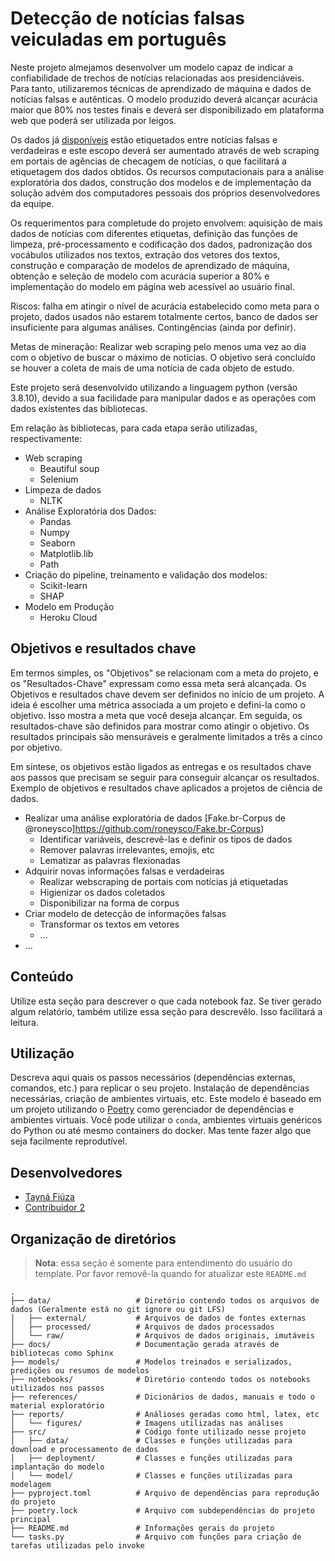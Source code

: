 # Detecção de notícias falsas veiculadas em português

Neste projeto almejamos desenvolver um modelo capaz de indicar a confiabilidade de trechos de notícias relacionadas aos presidenciáveis. Para tanto, utilizaremos técnicas de aprendizado de máquina e dados de notícias falsas e autênticas. O modelo produzido deverá alcançar acurácia maior que 80% nos testes finais e deverá ser disponibilizado em plataforma web que poderá ser utilizada por leigos.

Os dados já [disponíveis](https://github.com/roneysco/Fake.br-Corpus) estão etiquetados entre notícias falsas e verdadeiras e este escopo deverá ser aumentado através de web scraping em portais de agências de checagem de notícias, o que facilitará a etiquetagem dos dados obtidos. Os recursos computacionais para a análise exploratória dos dados, construção dos modelos e de implementação da solução advém dos computadores pessoais dos próprios desenvolvedores da equipe. 

Os requerimentos para completude do projeto envolvem: aquisição de mais dados de notícias com diferentes etiquetas, definição das funções de limpeza, pré-processamento e codificação dos dados, padronização dos vocábulos utilizados nos textos, extração dos vetores dos textos, construção e comparação de modelos de aprendizado de máquina, obtenção e seleção de modelo com acurácia superior a 80% e implementação do modelo em página web acessível ao usuário final.

Riscos: falha em atingir o nível de acurácia estabelecido como meta para o projeto, dados usados não estarem totalmente certos, banco de dados ser insuficiente para algumas análises. Contingências (ainda por definir).

Metas de mineração: Realizar web scraping pelo menos uma vez ao dia com o objetivo de buscar o máximo de notícias. O objetivo será concluído se houver a coleta de mais de uma notícia de cada objeto de estudo.

Este projeto será desenvolvido utilizando a linguagem python (versão 3.8.10), devido a sua facilidade para manipular dados e as operações com dados existentes das bibliotecas.

Em relação às bibliotecas, para cada etapa serão utilizadas, respectivamente:
- Web scraping
     - Beautiful soup
     - Selenium
- Limpeza de dados
     - NLTK
- Análise Exploratória dos Dados:
     - Pandas
     - Numpy
     - Seaborn
     - Matplotlib.lib
     - Path
- Criação do pipeline, treinamento e validação dos modelos:
     - Scikit-learn
     - SHAP
- Modelo em Produção
     - Heroku Cloud

## Objetivos e resultados chave

Em termos simples, os "Objetivos" se relacionam com a meta do projeto, e os "Resultados-Chave" expressam como essa meta será alcançada. Os Objetivos e resultados chave devem ser definidos no início de um projeto. A ideia é escolher uma métrica associada a um projeto e defini-la como o objetivo. Isso mostra a meta que você deseja alcançar. Em seguida, os resultados-chave são definidos para mostrar como atingir o objetivo. Os resultados principais são mensuráveis ​​e geralmente limitados a três a cinco por objetivo.

Em síntese, os objetivos estão ligados as entregas e os resultados chave aos passos que precisam se seguir para conseguir alcançar os resultados.
Exemplo de objetivos e resultados chave aplicados a projetos de ciência de dados.



 - Realizar uma análise exploratória de dados [Fake.br-Corpus de @roneysco]https://github.com/roneysco/Fake.br-Corpus)
    - Identificar variáveis, descrevê-las e definir os tipos de dados
    - Remover palavras irrelevantes, emojis, etc
    - Lematizar as palavras flexionadas
 - Adquirir novas informações falsas e verdadeiras
    - Realizar webscraping de portais com notícias já etiquetadas
    - Higienizar os dados coletados
    - Disponibilizar na forma de corpus
 - Criar modelo de detecção de informações falsas
    - Transformar os textos em vetores
    - ...
 - ...

## Conteúdo

Utilize esta seção para descrever o que cada notebook faz. Se tiver gerado algum relatório, também utilize essa seção para descrevêlo. Isso facilitará a leitura.

## Utilização

Descreva aqui quais os passos necessários (dependências externas, comandos, etc.) para replicar o seu projeto. Instalação de dependências necessárias, criação de ambientes virtuais, etc. Este modelo é baseado em um projeto utilizando o [Poetry](https://python-poetry.org/) como gerenciador de dependências e ambientes virtuais. Você pode utilizar o `conda`, ambientes virtuais genéricos do Python ou até mesmo containers do docker. Mas tente fazer algo que seja facilmente reprodutível.

## Desenvolvedores
 - [Tayná Fiúza](https://github.com/fiuzatayna)
 - [Contribuidor 2](http://github.com/contribuidor_2)

## Organização de diretórios

> **Nota**: essa seção é somente para entendimento do usuário do template. Por favor removê-la quando for atualizar este `README.md`

```
.
├── data/                   # Diretório contendo todos os arquivos de dados (Geralmente está no git ignore ou git LFS)
│   ├── external/           # Arquivos de dados de fontes externas
│   ├── processed/          # Arquivos de dados processados
│   └── raw/                # Arquivos de dados originais, imutáveis
├── docs/                   # Documentação gerada através de bibliotecas como Sphinx
├── models/                 # Modelos treinados e serializados, predições ou resumos de modelos
├── notebooks/              # Diretório contendo todos os notebooks utilizados nos passos
├── references/             # Dicionários de dados, manuais e todo o material exploratório
├── reports/                # Análioses geradas como html, latex, etc
│   └── figures/            # Imagens utilizadas nas análises
├── src/                    # Código fonte utilizado nesse projeto
│   ├── data/               # Classes e funções utilizadas para download e processamento de dados
│   ├── deployment/         # Classes e funções utilizadas para implantação do modelo
│   └── model/              # Classes e funções utilizadas para modelagem
├── pyproject.toml          # Arquivo de dependências para reprodução do projeto
├── poetry.lock             # Arquivo com subdependências do projeto principal
├── README.md               # Informações gerais do projeto
└── tasks.py                # Arquivo com funções para criação de tarefas utilizadas pelo invoke

```
